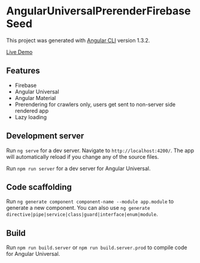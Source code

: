 # AngularUniversalPrerenderFirebaseSeed

This project was generated with [Angular CLI](https://github.com/angular/angular-cli) version 1.3.2.

[Live Demo](https://angular-universal-prerender.firebaseapp.com)

## Features

- Firebase
- Angular Universal
- Angular Material
- Prerendering for crawlers only, users get sent to non-server side rendered app
- Lazy loading

## Development server

Run `ng serve` for a dev server. Navigate to `http://localhost:4200/`. The app will automatically reload if you change any of the source files.

Run `npm run server` for a dev server for Angular Universal.

## Code scaffolding

Run `ng generate component component-name --module app.module` to generate a new component. You can also use `ng generate directive|pipe|service|class|guard|interface|enum|module`.

## Build

Run `npm run build.server` or `npm run build.server.prod` to compile code for Angular Universal.
